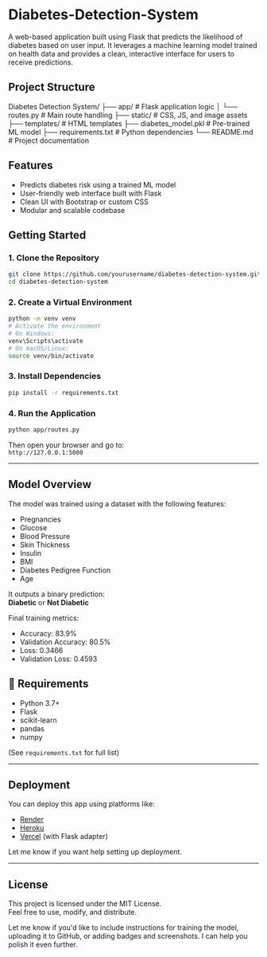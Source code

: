 # Diabetes-Detection-System

A web-based application built using Flask that predicts the likelihood of diabetes based on user input. It leverages a machine learning model trained on health data and provides a clean, interactive interface for users to receive predictions.

## Project Structure

Diabetes Detection System/
├── app/                  # Flask application logic
│   └── routes.py         # Main route handling
├── static/               # CSS, JS, and image assets
├── templates/            # HTML templates
├── diabetes_model.pkl    # Pre-trained ML model
├── requirements.txt      # Python dependencies
└── README.md             # Project documentation

## Features

- Predicts diabetes risk using a trained ML model
- User-friendly web interface built with Flask
- Clean UI with Bootstrap or custom CSS
- Modular and scalable codebase

## Getting Started

### 1. Clone the Repository
```bash
git clone https://github.com/yourusername/diabetes-detection-system.git
cd diabetes-detection-system
```

### 2. Create a Virtual Environment
```bash
python -m venv venv
# Activate the environment
# On Windows:
venv\Scripts\activate
# On macOS/Linux:
source venv/bin/activate
```

### 3. Install Dependencies
```bash
pip install -r requirements.txt
```

### 4. Run the Application
```bash
python app/routes.py
```

Then open your browser and go to:  
`http://127.0.0.1:5000`

---

## Model Overview

The model was trained using a dataset with the following features:
- Pregnancies
- Glucose
- Blood Pressure
- Skin Thickness
- Insulin
- BMI
- Diabetes Pedigree Function
- Age

It outputs a binary prediction:  
**Diabetic** or **Not Diabetic**

Final training metrics:
- Accuracy: 83.9%
- Validation Accuracy: 80.5%
- Loss: 0.3466
- Validation Loss: 0.4593

## 📌 Requirements

- Python 3.7+
- Flask
- scikit-learn
- pandas
- numpy

(See `requirements.txt` for full list)

---

## Deployment

You can deploy this app using platforms like:
- [Render](https://render.com)
- [Heroku](https://heroku.com)
- [Vercel](https://vercel.com) (with Flask adapter)

Let me know if you want help setting up deployment.

---

## License

This project is licensed under the MIT License.  
Feel free to use, modify, and distribute.


Let me know if you'd like to include instructions for training the model, uploading it to GitHub, or adding badges and screenshots. I can help you polish it even further.
